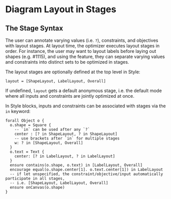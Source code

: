 <script setup>
import BlogMeta from "../../../../src/components/BlogMeta.vue";
</script>

# Diagram Layout in Stages

<BlogMeta github="wodeni" date="2023-06-13" />

## The Stage Syntax

The user can annotate varying values (i.e. `?`), constraints, and objectives with layout stages. At layout time, the optimizer executes layout stages in order. For instance, the user may want to layout labels before laying out shapes (e.g. #1115), and using the feature, they can separate varying values and constraints into distinct sets to be optimized in stages.

The layout stages are optionally defined at the top level in Style:

```style
layout = [ShapeLayout, LabelLayout, Overall]
```

If undefined, `layout` gets a default anonymous stage, i.e. the default mode where all inputs and constraints are jointly optimized at once.

In Style blocks, inputs and constraints can be associated with stages via the `in` keyword:

```style
forall Object o {
  o.shape = Square {
    -- `in` can be used after any `?`
    center : [? in ShapeLayout, ? in ShapeLayout]
    -- use brackets after `in` for multiple stages
    w: ? in [ShapeLayout, Overall]
  }
  o.text = Text {
    center: [? in LabelLayout, ? in LabelLayout]
  }
  ensure contains(o.shape, o.text) in [LabelLayout, Overall]
  encourage equal(o.shape.center[1]. o.text.center[1]) in LabelLayout
  -- if let unspecified, the constraint/objective/input automatically participate in all stages,
  -- i.e. [ShapeLayout, LabelLayout, Overall]
  ensure onCanvas(o.shape)
}
```
